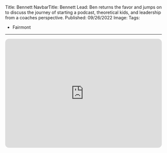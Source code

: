 Title: Bennett
NavbarTitle: Bennett
Lead: Ben returns the favor and jumps on to discuss the journey of starting a podcast, theoretical kids, and leadership from a coaches perspective.
Published: 09/26/2022
Image:
Tags:
 - Fairmont
---
<iframe style="border-radius:12px" src="https://open.spotify.com/embed/episode/1is7HnvL3rSoBGd9X5MpIL?utm_source=generator" width="100%" height="352" frameBorder="0" allowfullscreen="" allow="autoplay; clipboard-write; encrypted-media; fullscreen; picture-in-picture" loading="lazy"></iframe>